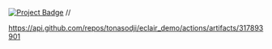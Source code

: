 <a href="https://eclairit.com:3787/fs/home/emelin/github/tonasodji/eclair-demo/last_main/PROJECT.ecd">![Project Badge](https://github.com/tonasodji/eclair_badge/blob/main/badge.svg)</a>
//

https://api.github.com/repos/tonasodji/eclair_demo/actions/artifacts/317893901




